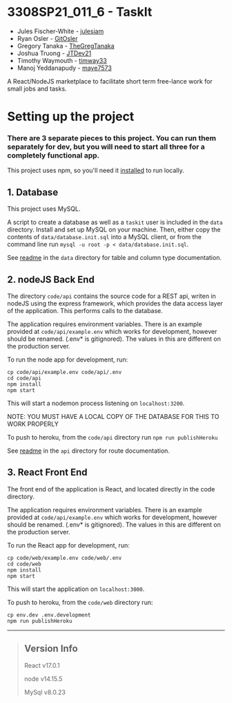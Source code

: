 # 3308SP21_011_6 - TaskIt

* Jules Fischer-White - [julesiam](https://github.com/julesiam)
* Ryan Osler - [GitOsler](https://github.com/GitOsler)
* Gregory Tanaka - [TheGregTanaka](https://github.com/TheGregTanaka)
* Joshua Truong - [JTDev21](https://github.com/JTDev21)
* Timothy Waymouth - [timway33](https://github.com/timway33)
* Manoj Yeddanapudy - [maye7573](https://github.com/maye7573)


A React/NodeJS marketplace to facilitate short term free-lance work for small jobs and tasks.


# **Setting up the project**

### There are 3 separate pieces to this project. You can run them separately for dev, but you will need to start all three for a completely functional app.

This project uses npm, so you'll need it [installed](https://www.npmjs.com/get-npm) to run locally.

## 1. Database

This project uses MySQL.

A script to create a database as well as a `taskit` user is included in the `data`
directory. Install and set up MySQL on your machine. Then, either copy the
contents of `data/database.init.sql` into a MySQL client, or from the command
line run `mysql -u root -p < data/database.init.sql`.

See [readme](https://github.com/CSCI-3308-CU-Boulder/3308SP21_011_6/blob/main/data/README.md) in the `data` directory for table and column type documentation.

## 2. nodeJS Back End

The directory `code/api` contains the source code for a REST api, writen in nodeJS using the express framework, which provides the data access layer of the application. This performs calls to the database.

The application requires environment variables. There is an example provided at
`code/api/example.env` which works for development, however should be renamed.
(.env\* is gitignored). The values in this are different on the
production server.

To run the node app for development, run:
```
cp code/api/example.env code/api/.env 
cd code/api
npm install
npm start
```

This will start a nodemon process listening on `localhost:3200`.

NOTE: YOU MUST HAVE A LOCAL COPY OF THE DATABASE FOR THIS TO WORK PROPERLY

To push to heroku, from the `code/api` directory run `npm run publishHeroku`

See [readme](https://github.com/CSCI-3308-CU-Boulder/3308SP21_011_6/blob/main/code/api/README.md) in the `api` directory for route documentation.

## 3. React Front End

The front end of the application is React, and located directly in the code directory.

The application requires environment variables. There is an example provided at
`code/api/example.env` which works for development, however should be renamed.
(.env\* is gitignored). The values in this are different on the
production server.

To run the React app for development, run:
```
cp code/web/example.env code/web/.env
cd code/web
npm install
npm start
```

This will start the application on `localhost:3000`.


To push to heroku, from the `code/web` directory run: 
```
cp env.dev .env.development
npm run publishHeroku
```


---

> ## Version Info
> React v17.0.1
>
> node v14.15.5
>
> MySql v8.0.23
